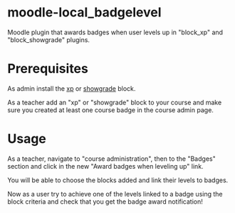 # moodle-local_badgelevel
Moodle plugin that awards badges when user levels up in "block_xp" and "block_showgrade" plugins.

# Prerequisites
As admin install the [xp](https://github.com/FMCorz/moodle-block_xp) or [showgrade](https://github.com/Canx/moodle-block_showgrade) block.

As a teacher add an "xp" or "showgrade" block to your course and make sure you created at least one course badge in the course admin page.

# Usage
As a teacher, navigate to "course administration", then to the "Badges" section and click in the new "Award badges when leveling up" link.

You will be able to choose the blocks added and link their levels to badges.

Now as a user try to achieve one of the levels linked to a badge using the block criteria and check that you get the badge award notification!
